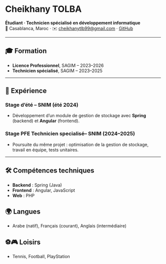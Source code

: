 # Cheikhany TOLBA
**Étudiant · Technicien spécialisé en développement informatique**  
📍 Casablanca, Maroc · ✉️ cheikhanytlb99@gmail.com · [GitHub](https://github.com/TelbaCheikhany)

---

## 🎓 Formation
- **Licence Professionnel**, SAGIM – 2023–2026  
- **Technicien spécialisé**, SAGIM – 2023–2025

---

## 💼 Expérience
### Stage d’été – SNIM (été 2024)
- Développement d’un module de gestion de stockage avec **Spring** (backend) et **Angular** (frontend).

### Stage PFE Technicien specialisé– SNIM (2024–2025)
- Poursuite du même projet : optimisation de la gestion de stockage, travail en équipe, tests unitaires.

---

## 🛠 Compétences techniques
- **Backend** : Spring (Java)  
- **Frontend** : Angular, JavaScript  
- **Web** : PHP  
   
## 🌍 Langues
- Arabe (natif), Français (courant), Anglais (intermédiaire)

## ⚽🎮 Loisirs
- Tennis, Football, PlayStation

